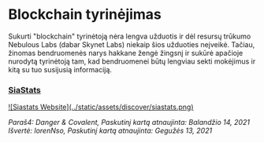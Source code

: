 # Blockchain tyrinėjimas
Sukurti "blockchain" tyrinėtoją nėra lengva užduotis ir dėl resursų trūkumo Nebulous Labs (dabar Skynet Labs) niekaip šios užduoties neįveikė. Tačiau, žinomas bendruomenės narys hakkane žengė žingsnį ir sukūrė apačioje nurodytą tyrinėtoją tam, kad bendruomenei būtų lengviau sekti mokėjimus ir kitą su tuo susijusią informaciją.

### <a href="https://siastats.info/" target="_blank" rel="noopener noreferrer">SiaStats</a>

<a href="https://siastats.info/" target="_blank" rel="noopener noreferrer">
  ![Siastats Website](../static/assets/discover/siastats.png)
</a>

*Paraš4: Danger & Covalent, Paskutinį kartą atnaujinta: Balandžio 14, 2021*
*Išvertė: lorenNso, Paskutinį kartą atnaujinta: Gegužės 13, 2021*
